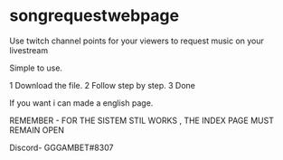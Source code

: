 # songrequestwebpage

Use twitch channel points for your viewers to request music on your livestream

Simple to use.

1 Download the file.
2 Follow step by step.
3 Done

If you want i can made a english page.

REMEMBER - FOR THE SISTEM STIL WORKS , THE INDEX PAGE MUST REMAIN OPEN

Discord- GGGAMBET#8307

